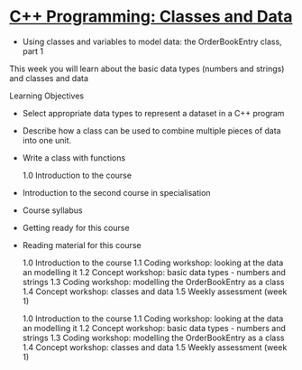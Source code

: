 # [C++ Programming: Classes and Data](https://www.coursera.org/learn/cplusplus-crypto-ii/home/week/1)

- Using classes and variables to model data: the OrderBookEntry class, part 1

This week you will learn about the basic data types (numbers and strings) and classes and data

Learning Objectives

- Select appropriate data types to represent a dataset in a C++ program
- Describe how a class can be used to combine multiple pieces of data into one unit.
- Write a class with functions

  1.0 Introduction to the course

- Introduction to the second course in specialisation
- Course syllabus
- Getting ready for this course
- Reading material for this course

  1.0 Introduction to the course
  1.1 Coding workshop: looking at the data an modelling it
  1.2 Concept workshop: basic data types - numbers and strings
  1.3 Coding workshop: modelling the OrderBookEntry as a class
  1.4 Concept workshop: classes and data
  1.5 Weekly assessment (week 1)

  1.0 Introduction to the course
  1.1 Coding workshop: looking at the data an modelling it
  1.2 Concept workshop: basic data types - numbers and strings
  1.3 Coding workshop: modelling the OrderBookEntry as a class
  1.4 Concept workshop: classes and data
  1.5 Weekly assessment (week 1)

